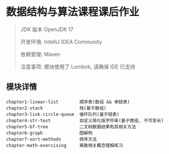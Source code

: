 # 数据结构与算法课程课后作业

> JDK 版本 OpenJDK 17
>
> 开发环境: IntelliJ IDEA Community
>
> 依赖管理: Maven
>
> 注意事项: 模块使用了 Lombok, 请确保 IDE 已支持
>

## 模块详情

```text
chapter1-linear-list        顺序表(数组 && 单链表) 
chapter2-stack              栈(基于数组)
chapter3-link-circle-queue  循环队列(基于链表)
chapter4-str-test           自定义简化版字符串(基于数组, 不可变长)
chapter5-bf-tree            二叉树数据结果和其相关方法
chapter6-graph              图解构
chapter7-sort-methods       排序方法
chapter-math-exercising     离散相关概念理解练习
```
